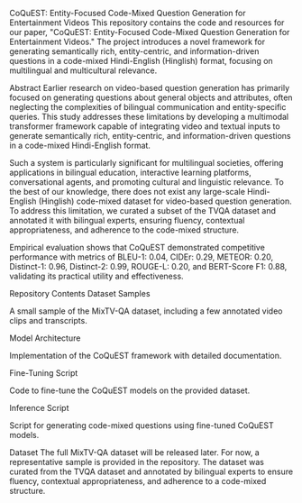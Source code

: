 CoQuEST: Entity-Focused Code-Mixed Question Generation for Entertainment Videos
This repository contains the code and resources for our paper, "CoQuEST: Entity-Focused Code-Mixed Question Generation for Entertainment Videos." The project introduces a novel framework for generating semantically rich, entity-centric, and information-driven questions in a code-mixed Hindi-English (Hinglish) format, focusing on multilingual and multicultural relevance.

Abstract
Earlier research on video-based question generation has primarily focused on generating questions about general objects and attributes, often neglecting the complexities of bilingual communication and entity-specific queries. This study addresses these limitations by developing a multimodal transformer framework capable of integrating video and textual inputs to generate semantically rich, entity-centric, and information-driven questions in a code-mixed Hindi-English format.

Such a system is particularly significant for multilingual societies, offering applications in bilingual education, interactive learning platforms, conversational agents, and promoting cultural and linguistic relevance. To the best of our knowledge, there does not exist any large-scale Hindi-English (Hinglish) code-mixed dataset for video-based question generation. To address this limitation, we curated a subset of the TVQA dataset and annotated it with bilingual experts, ensuring fluency, contextual appropriateness, and adherence to the code-mixed structure.

Empirical evaluation shows that CoQuEST demonstrated competitive performance with metrics of BLEU-1: 0.04, CIDEr: 0.29, METEOR: 0.20, Distinct-1: 0.96, Distinct-2: 0.99, ROUGE-L: 0.20, and BERT-Score F1: 0.88, validating its practical utility and effectiveness.

Repository Contents
Dataset Samples

A small sample of the MixTV-QA dataset, including a few annotated video clips and transcripts.

Model Architecture

Implementation of the CoQuEST framework with detailed documentation.

Fine-Tuning Script

Code to fine-tune the CoQuEST models on the provided dataset.

Inference Script

Script for generating code-mixed questions using fine-tuned CoQuEST models.


Dataset
The full MixTV-QA dataset will be released later. For now, a representative sample is provided in the repository. The dataset was curated from the TVQA dataset and annotated by bilingual experts to ensure fluency, contextual appropriateness, and adherence to a code-mixed structure.
